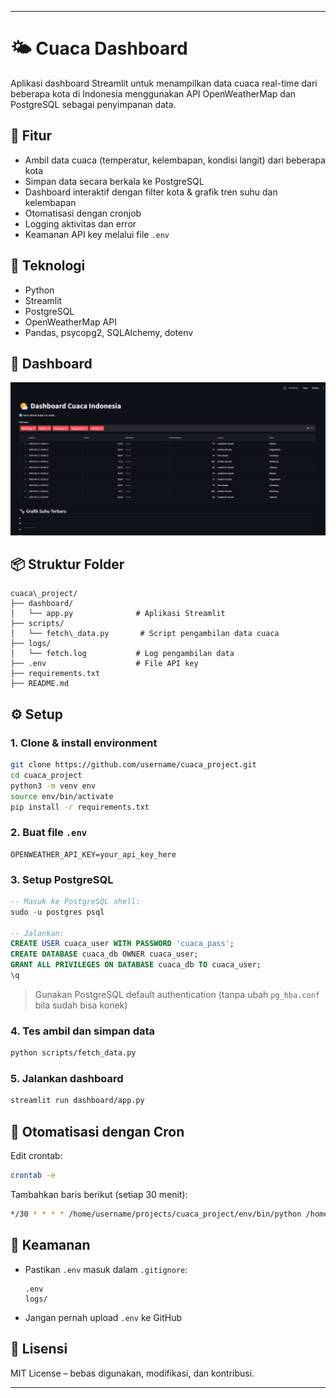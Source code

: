 
---

# 🌤️ Cuaca Dashboard

Aplikasi dashboard Streamlit untuk menampilkan data cuaca real-time dari beberapa kota di Indonesia menggunakan API OpenWeatherMap dan PostgreSQL sebagai penyimpanan data.

## 🚀 Fitur

- Ambil data cuaca (temperatur, kelembapan, kondisi langit) dari beberapa kota
- Simpan data secara berkala ke PostgreSQL
- Dashboard interaktif dengan filter kota & grafik tren suhu dan kelembapan
- Otomatisasi dengan cronjob
- Logging aktivitas dan error
- Keamanan API key melalui file `.env`

## 🧩 Teknologi

- Python
- Streamlit
- PostgreSQL
- OpenWeatherMap API
- Pandas, psycopg2, SQLAlchemy, dotenv

## 📸 Dashboard

![Dashboard Screenshot](screenshot.png)

## 📦 Struktur Folder

```
cuaca\_project/
├── dashboard/
│   └── app.py              # Aplikasi Streamlit
├── scripts/
│   └── fetch\_data.py       # Script pengambilan data cuaca
├── logs/
│   └── fetch.log           # Log pengambilan data
├── .env                    # File API key
├── requirements.txt
├── README.md
```

## ⚙️ Setup

### 1. Clone & install environment

```bash
git clone https://github.com/username/cuaca_project.git
cd cuaca_project
python3 -m venv env
source env/bin/activate
pip install -r requirements.txt
````

### 2. Buat file `.env`

```env
OPENWEATHER_API_KEY=your_api_key_here
```

### 3. Setup PostgreSQL

```sql
-- Masuk ke PostgreSQL shell:
sudo -u postgres psql

-- Jalankan:
CREATE USER cuaca_user WITH PASSWORD 'cuaca_pass';
CREATE DATABASE cuaca_db OWNER cuaca_user;
GRANT ALL PRIVILEGES ON DATABASE cuaca_db TO cuaca_user;
\q
```

> Gunakan PostgreSQL default authentication (tanpa ubah `pg_hba.conf` bila sudah bisa konek)

### 4. Tes ambil dan simpan data

```bash
python scripts/fetch_data.py
```

### 5. Jalankan dashboard

```bash
streamlit run dashboard/app.py
```

## 🔁 Otomatisasi dengan Cron

Edit crontab:

```bash
crontab -e
```

Tambahkan baris berikut (setiap 30 menit):

```bash
*/30 * * * * /home/username/projects/cuaca_project/env/bin/python /home/username/projects/cuaca_project/scripts/fetch_data.py >> /home/username/projects/cuaca_project/logs/cron.log 2>&1
```

## 🔐 Keamanan

* Pastikan `.env` masuk dalam `.gitignore`:

  ```
  .env
  logs/
  ```

* Jangan pernah upload `.env` ke GitHub

## 📑 Lisensi

MIT License – bebas digunakan, modifikasi, dan kontribusi.

---
